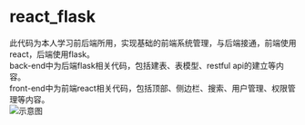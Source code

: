 # react_flask
此代码为本人学习前后端所用，实现基础的前端系统管理，与后端接通，前端使用react，后端使用flask。  
back-end中为后端flask相关代码，包括建表、表模型、restful api的建立等内容。  
front-end中为前端react相关代码，包括顶部、侧边栏、搜索、用户管理、权限管理等内容。  
![示意图](https://github.com/xzq0678/react_flask/2e879fb609fdbf06eaa0498cec73700.png) 
